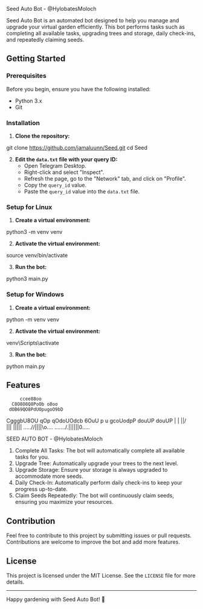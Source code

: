 Seed Auto Bot - @HylobatesMoloch

Seed Auto Bot is an automated bot designed to help you manage and upgrade your virtual garden efficiently. This bot performs tasks such as completing all available tasks, upgrading trees and storage, daily check-ins, and repeatedly claiming seeds.

## Getting Started

### Prerequisites

Before you begin, ensure you have the following installed:
- Python 3.x
- Git

### Installation

1. **Clone the repository:**

git clone https://github.com/jamaluunn/Seed.git
cd Seed

2. **Edit the `data.txt` file with your query ID:**
   - Open Telegram Desktop.
   - Right-click and select "Inspect".
   - Refresh the page, go to the "Network" tab, and click on "Profile".
   - Copy the `query_id` value.
   - Paste the `query_id` value into the `data.txt` file.

### Setup for Linux

1. **Create a virtual environment:**

python3 -m venv venv

2. **Activate the virtual environment:**

source venv/bin/activate

3. **Run the bot:**

python3 main.py

### Setup for Windows

1. **Create a virtual environment:**

python -m venv venv

2. **Activate the virtual environment:**

venv\Scripts\activate

3. **Run the bot:**

python main.py

## Features

         ccee88oo
      C8O8O8Q8PoOb o8oo
     dOB69QO8PdUOpugoO9bD
   CgggbU8OU qOp qOdoUOdcb
       6OuU  p u gcoUodpP
        douUP   douUP
           |  |
           ||/\
           ||\|
           |||||
     .....//||||\o....
   ......./.||||||0.....

SEED AUTO BOT - @HylobatesMoloch

1. Complete All Tasks: The bot will automatically complete all available tasks for you.
2. Upgrade Tree: Automatically upgrade your trees to the next level.
3. Upgrade Storage: Ensure your storage is always upgraded to accommodate more seeds.
4. Daily Check-In: Automatically perform daily check-ins to keep your progress up-to-date.
5. Claim Seeds Repeatedly: The bot will continuously claim seeds, ensuring you maximize your resources.

## Contribution

Feel free to contribute to this project by submitting issues or pull requests. Contributions are welcome to improve the bot and add more features.

## License

This project is licensed under the MIT License. See the `LICENSE` file for more details.

---

Happy gardening with Seed Auto Bot! 🌱
